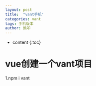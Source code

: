 ```yaml
---
layout: post
title:  "vant手机"
categories: vant
tags: 手机版本
author: 熊叩
---
```


* content
{:toc}


# vue创建一个vant项目

1.npm i vant